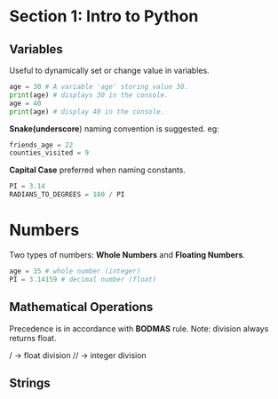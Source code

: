 # Section 1: Intro to Python
## Variables

Useful to dynamically set or change value in variables.
```python
age = 30 # A variable 'age' storing value 30.
print(age) # displays 30 in the console.
age = 40
print(age) # display 40 in the console.
```

**Snake(underscore**) naming convention  is suggested. 
eg:
```python
friends_age = 22
counties_visited = 9
```

**Capital Case** preferred when naming constants. 
```python
PI = 3.14
RADIANS_TO_DEGREES = 180 / PI
```

# Numbers
Two types of numbers: **Whole Numbers** and **Floating Numbers**.
```python
age = 35 # whole number (integer)
PI = 3.14159 # decimal number (float)
```

## Mathematical Operations
Precedence is in accordance with **BODMAS** rule.
Note: division always returns float.

/ -> float division
// -> integer division

## Strings
